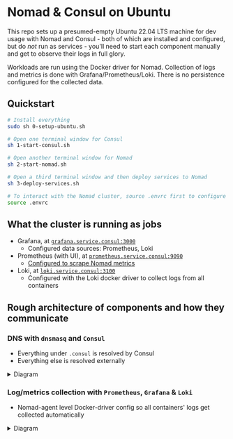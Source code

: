 # Nomad & Consul on Ubuntu

This repo sets up a presumed-empty Ubuntu 22.04 LTS machine for dev usage with Nomad and Consul - both of which are installed and configured, but do *not* run as services - you'll need to start each component manually and get to observe their logs in full glory.

Workloads are run using the Docker driver for Nomad. Collection of logs and metrics is done with Grafana/Prometheus/Loki. There is no persistence configured for the collected data.

## Quickstart

```bash
# Install everything
sudo sh 0-setup-ubuntu.sh

# Open one terminal window for Consul
sh 1-start-consul.sh

# Open another terminal window for Nomad
sh 2-start-nomad.sh

# Open a third terminal window and then deploy services to Nomad
sh 3-deploy-services.sh

# To interact with the Nomad cluster, source .envrc first to configure the host + TLS
source .envrc
```

## What the cluster is running as jobs

- Grafana, at [`grafana.service.consul:3000`](http://grafana.service.consul:3000)
    - Configured data sources: Prometheus, Loki
- Prometheus (with UI), at [`prometheus.service.consul:9090`](http://prometheus.service.consul:9090)
    - [Configured to scrape Nomad metrics](https://developer.hashicorp.com/nomad/tutorials/manage-clusters/prometheus-metrics#enable-telemetry-on-nomad-servers-and-clients)
- Loki, at [`loki.service.consul:3100`](http://loki.service.consul:3100)
    - Configured with the Loki docker driver to collect logs from all containers

## Rough architecture of components and how they communicate

### DNS with `dnsmasq` and `Consul`

* Everything under `.consul` is resolved by Consul
* Everything else is resolved externally

<details>
<summary>Diagram</summary>
  
```mermaid
flowchart TD
cf["CloudFlare / other external DNS"]

subgraph host["Host VM (Ubuntu 22.04 LTS)"]

dnsmasq["dnsmasq"]
consul["Consul"]

subgraph docker["Docker engine"]

    bridge["Docker bridge gateway"]

    subgraph containers["Containers"]
        c["Any container ran by Nomad"]
    end
end

%% Connections
c --> |DNS request to 172.17.0.1|bridge
bridge -->|Forward request to 127.0.0.1| dnsmasq
dnsmasq --> |Forward requests under .consul to 127.0.0.1:8600|consul
end
dnsmasq --> |Forward all other requests to external DNS| cf
```

</details>

### Log/metrics collection with `Prometheus`, `Grafana` & `Loki`

* Nomad-agent level Docker-driver config so all containers' logs get collected automatically

<details>
<summary>Diagram</summary>

```mermaid
flowchart TD
subgraph host["Host VM (Ubuntu 22.04 LTS)"]

nomad["Nomad"]

subgraph docker["Docker engine"]
    subgraph plugins["Docker plugins"]
        ldd["Loki log collector Docker Driver"]
    end

    subgraph containers["Containers"]
        graf["Grafana (UI)"]
        prom["Prometheus"]
        loki["Loki"]
    end
end

%% Connections
ldd --> |Pull logs from all containers| containers
ldd --> |Forward all logs to Loki|loki
graf --> |Access logs data|loki
graf --> |Access metrics data|prom
prom --> |Pull metrics from Nomad|nomad
end
```
</details>